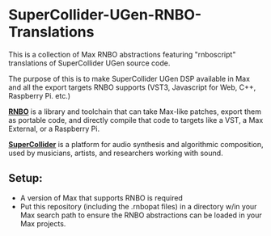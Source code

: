 SuperCollider-UGen-RNBO-Translations
=========================
This is a collection of Max RNBO abstractions featuring "rnboscript" translations of SuperCollider UGen source code.

The purpose of this is to make SuperCollider UGen DSP available in Max and all the export targets RNBO supports (VST3, Javascript for Web, C++, Raspberry Pi. etc.)

**[RNBO](https://rnbo.cycling74.com/)** is a library and toolchain that can take Max-like patches, export them as portable code, and directly compile that code to targets like a VST, a Max External, or a Raspberry Pi.

**[SuperCollider](https://supercollider.github.io/)** is a platform for audio synthesis and algorithmic composition, used by musicians, artists, and researchers working with sound.

Setup:
----------
- A version of Max that supports RNBO is required
- Put this repository (including the .rnbopat files) in a directory w/in your Max search path to ensure the RNBO abstractions can be loaded in your Max projects. 
